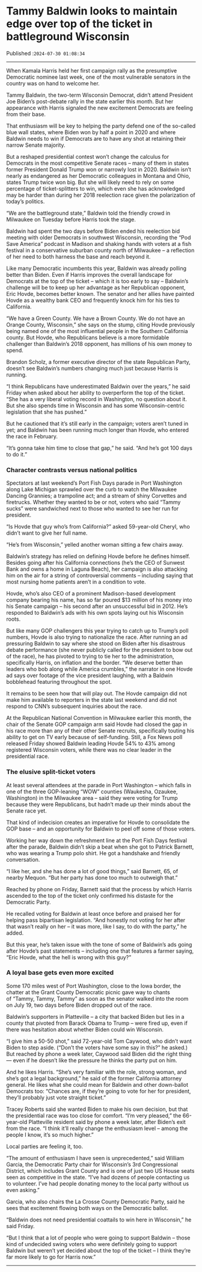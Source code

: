 # Tammy Baldwin looks to maintain edge over top of the ticket in battleground Wisconsin

Published :`2024-07-30 01:08:34`

---

When Kamala Harris held her first campaign rally as the presumptive Democratic nominee last week, one of the most vulnerable senators in the country was on hand to welcome her.

Tammy Baldwin, the two-term Wisconsin Democrat, didn’t attend President Joe Biden’s post-debate rally in the state earlier this month. But her appearance with Harris signaled the new excitement Democrats are feeling from their base.

That enthusiasm will be key to helping the party defend one of the so-called blue wall states, where Biden won by half a point in 2020 and where Baldwin needs to win if Democrats are to have any shot at retaining their narrow Senate majority.

But a reshaped presidential contest won’t change the calculus for Democrats in the most competitive Senate races – many of them in states former President Donald Trump won or narrowly lost in 2020. Baldwin isn’t nearly as endangered as her Democratic colleagues in Montana and Ohio, states Trump twice won big. But she will likely need to rely on some percentage of ticket-splitters to win, which even she has acknowledged may be harder than during her 2018 reelection race given the polarization of today’s politics.

“We are the battleground state,” Baldwin told the friendly crowd in Milwaukee on Tuesday before Harris took the stage.

Baldwin had spent the two days before Biden ended his reelection bid meeting with older Democrats in southwest Wisconsin, recording the “Pod Save America” podcast in Madison and shaking hands with voters at a fish festival in a conservative suburban county north of Milwaukee – a reflection of her need to both harness the base and reach beyond it.

Like many Democratic incumbents this year, Baldwin was already polling better than Biden. Even if Harris improves the overall landscape for Democrats at the top of the ticket – which it is too early to say – Baldwin’s challenge will be to keep up her advantage as her Republican opponent, Eric Hovde, becomes better known. The senator and her allies have painted Hovde as a wealthy bank CEO and frequently knock him for his ties to California.

“We have a Green County. We have a Brown County. We do not have an Orange County, Wisconsin,” she says on the stump, citing Hovde previously being named one of the most influential people in the Southern California county. But Hovde, who Republicans believe is a more formidable challenger than Baldwin’s 2018 opponent, has millions of his own money to spend.

Brandon Scholz, a former executive director of the state Republican Party, doesn’t see Baldwin’s numbers changing much just because Harris is running.

“I think Republicans have underestimated Baldwin over the years,” he said Friday when asked about her ability to overperform the top of the ticket. “She has a very liberal voting record in Washington, no question about it. But she also spends time in Wisconsin and has some Wisconsin-centric legislation that she has pushed.”

But he cautioned that it’s still early in the campaign; voters aren’t tuned in yet; and Baldwin has been running much longer than Hovde, who entered the race in February.

“It’s gonna take him time to close that gap,” he said. “And he’s got 100 days to do it.”

### Character contrasts versus national politics

Spectators at last weekend’s Port Fish Days parade in Port Washington along Lake Michigan sprawled over the curb to watch the Milwaukee Dancing Grannies; a trampoline act; and a stream of shiny Corvettes and firetrucks. Whether they wanted to be or not, voters who said “Tammy sucks” were sandwiched next to those who wanted to see her run for president.

“Is Hovde that guy who’s from California?” asked 59-year-old Cheryl, who didn’t want to give her full name.

“He’s from Wisconsin,” yelled another woman sitting a few chairs away.

Baldwin’s strategy has relied on defining Hovde before he defines himself. Besides going after his California connections (he’s the CEO of Sunwest Bank and owns a home in Laguna Beach), her campaign is also attacking him on the air for a string of controversial comments – including saying that most nursing home patients aren’t in a condition to vote.

Hovde, who’s also CEO of a prominent Madison-based development company bearing his name, has so far poured $13 million of his money into his Senate campaign – his second after an unsuccessful bid in 2012. He’s responded to Baldwin’s ads with his own spots laying out his Wisconsin roots.

But like many GOP challengers this year trying to catch up to Trump’s poll numbers, Hovde is also trying to nationalize the race. After running an ad pressuring Baldwin to say where she stood on Biden after his disastrous debate performance (she never publicly called for the president to bow out of the race), he has pivoted to trying to tie her to the administration, specifically Harris, on inflation and the border. “We deserve better than leaders who bob along while America crumbles,” the narrator in one Hovde ad says over footage of the vice president laughing, with a Baldwin bobblehead featuring throughout the spot.

It remains to be seen how that will play out. The Hovde campaign did not make him available to reporters in the state last weekend and did not respond to CNN’s subsequent inquiries about the race.

At the Republican National Convention in Milwaukee earlier this month, the chair of the Senate GOP campaign arm said Hovde had closed the gap in his race more than any of their other Senate recruits, specifically touting his ability to get on TV early because of self-funding. Still, a Fox News poll released Friday showed Baldwin leading Hovde 54% to 43% among registered Wisconsin voters, while there was no clear leader in the presidential race.

### The elusive split-ticket voters

At least several attendees at the parade in Port Washington – which falls in one of the three GOP-leaning “WOW” counties (Waukesha, Ozaukee, Washington) in the Milwaukee area – said they were voting for Trump because they were Republicans, but hadn’t made up their minds about the Senate race yet.

That kind of indecision creates an imperative for Hovde to consolidate the GOP base – and an opportunity for Baldwin to peel off some of those voters.

Working her way down the refreshment line at the Port Fish Days festival after the parade, Baldwin didn’t skip a beat when she got to Patrick Barnett, who was wearing a Trump polo shirt. He got a handshake and friendly conversation.

“I like her, and she has done a lot of good things,” said Barnett, 65, of nearby Mequon. “But her party has done too much to outweigh that.”

Reached by phone on Friday, Barnett said that the process by which Harris ascended to the top of the ticket only confirmed his distaste for the Democratic Party.

He recalled voting for Baldwin at least once before and praised her for helping pass bipartisan legislation. “And honestly not voting for her after that wasn’t really on her – it was more, like I say, to do with the party,” he added.

But this year, he’s taken issue with the tone of some of Baldwin’s ads going after Hovde’s past statements – including one that features a farmer saying, “Eric Hovde, what the hell is wrong with this guy?”

### A loyal base gets even more excited

Some 170 miles west of Port Washington, close to the Iowa border, the chatter at the Grant County Democratic picnic gave way to chants of “Tammy, Tammy, Tammy” as soon as the senator walked into the room on July 19, two days before Biden dropped out of the race.

Baldwin’s supporters in Platteville – a city that backed Biden but lies in a county that pivoted from Barack Obama to Trump – were fired up, even if there was hesitation about whether Biden could win Wisconsin.

“I give him a 50-50 shot,” said 72-year-old Tom Caywood, who didn’t want Biden to step aside. (“Don’t the voters have some say in this?” he asked.) But reached by phone a week later, Caywood said Biden did the right thing — even if he doesn’t like the pressure he thinks the party put on him.

And he likes Harris. “She’s very familiar with the role, strong woman, and she’s got a legal background,” he said of the former California attorney general. He likes what she could mean for Baldwin and other down-ballot Democrats too: “Chances are, if they’re going to vote for her for president, they’ll probably just vote straight ticket.”

Tracey Roberts said she wanted Biden to make his own decision, but that the presidential race was too close for comfort. “I’m very pleased,” the 66-year-old Platteville resident said by phone a week later, after Biden’s exit from the race. “I think it’ll really change the enthusiasm level – among the people I know, it’s so much higher.”

Local parties are feeling it, too.

“The amount of enthusiasm I have seen is unprecedented,” said William Garcia, the Democratic Party chair for Wisconsin’s 3rd Congressional District, which includes Grant County and is one of just two US House seats seen as competitive in the state. “I’ve had dozens of people contacting us to volunteer. I’ve had people donating money to the local party without us even asking.”

Garcia, who also chairs the La Crosse County Democratic Party, said he sees that excitement flowing both ways on the Democratic ballot.

“Baldwin does not need presidential coattails to win here in Wisconsin,” he said Friday.

“But I think that a lot of people who were going to support Baldwin – those kind of undecided swing voters who were definitely going to support Baldwin but weren’t yet decided about the top of the ticket – I think they’re far more likely to go for Harris now.”

---

